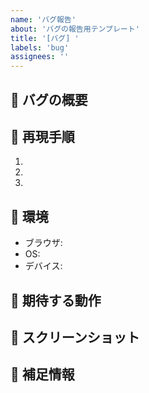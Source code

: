 ```yaml
---
name: 'バグ報告'
about: 'バグの報告用テンプレート'
title: '[バグ] '
labels: 'bug'
assignees: ''
---
```


## 🐛 バグの概要

<!-- バグの内容を簡潔に説明してください -->

## 🔄 再現手順

1.
2.
3.

## 📱 環境

- ブラウザ: <!-- Chrome 120.0.6099.109 など -->
- OS: <!-- Windows 11, macOS 14.0 など -->
- デバイス: <!-- PC, iPhone, iPad など -->

## 🤔 期待する動作

<!-- 本来どのように動作するべきか説明してください -->

## 📸 スクリーンショット

<!-- 可能であれば、問題の説明に役立つスクリーンショットを添付してください -->

## 📝 補足情報

<!-- その他、問題の解決に役立つ情報があれば記載してください -->
